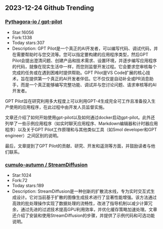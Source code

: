 ## 2023-12-24 Github Trending

### 
### [Pythagora-io / gpt-pilot](https://github.com/Pythagora-io/gpt-pilot)
* Star:16056
* Fork:1338
* Today stars:307
* Description: GPT Pilot是一个真正的AI开发者，可以编写代码、调试代码，并在需要帮助时与您交流等。您可以指定要构建的应用程序类型，然后GPT Pilot会提出澄清问题、创建产品和技术需求、设置环境，并逐步编写应用程序的代码，就像在现实生活中一样，而您则监督开发过程。它会要求您审核每个完成的任务或在遇到困难时提供帮助。GPT Pilot是VS Code扩展的核心技术，旨在提供第一个真正的AI开发者伴侣。它不仅仅是自动补全或PR消息助手，而是一个真正能够编写完整功能、调试并与您讨论问题、请求审核等的AI开发者。

GPT Pilot旨在研究利用多大程度上可以利用GPT-4生成完全可工作且准备投入生产使用的应用程序，在此过程中由开发人员监督实施。

文章还介绍了如何开始使用gpt-pilot以及如何通过docker启动gpt-pilot。此外还列举了一些示例应用程序（如实时聊天应用程序、Markdown编辑器和计时器应用程序）以及关于GPT Pilot工作原理和与其他类似工具（如Smol developer和GPT engineer）之间区别的说明。

最后，文章提到了GPT Pilot的贡献、研究、开发和遥测等方面，并鼓励读者与他们联系。
### [cumulo-autumn / StreamDiffusion](https://github.com/cumulo-autumn/StreamDiffusion)
* Star:1024
* Fork:72
* Today stars:189
* Description: StreamDiffusion是一种创新的扩散流水线，专为实时交互式生成设计。它对当前基于扩散的图像生成技术进行了显著性能增强。该方法通过高效的批处理操作实现了数据处理的流畅性，改进了指导机制以减少计算冗余，通过先进的过滤技术提高GPU利用效率，并优化缓存策略加速处理。文章还介绍了安装和使用StreamDiffusion的步骤，并提供了示例代码和可选功能说明。
